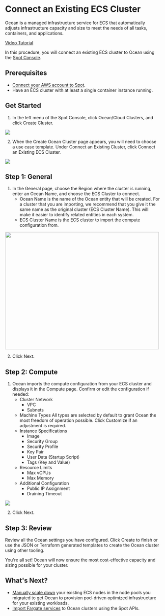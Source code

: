 # Connect an Existing ECS Cluster

Ocean is a managed infrastructure service for ECS that automatically adjusts infrastructure capacity and size to meet the needs of all tasks, containers, and applications.

[Video Tutorial](https://youtu.be/FJMKCB0_vAA)

In this procedure, you will connect an existing ECS cluster to Ocean using the [Spot Console](http://console.spotinst.com/).

## Prerequisites

- [Connect your AWS account to Spot](connect-your-cloud-provider/aws-account).
- Have an ECS cluster with at least a single container instance running.

## Get Started

1. In the left menu of the Spot Console, click Ocean/Cloud Clusters, and click Create Cluster.

<img src="/ocean/_media/ecs-create-cluster.png" />

2. When the Create Ocean Cluster page appears, you will need to choose a use case template. Under Connect an Existing Cluster, click Connect an Existing ECS Cluster.

<img src="/ocean/_media/ecs-join.png" />

## Step 1: General

1. In the General page, choose the Region where the cluster is running, enter an Ocean Name, and choose the ECS Cluster to connect.
   - Ocean Name is the name of the Ocean entity that will be created. For a cluster that you are importing, we recommend that you give it the same name as the original cluster (ECS Cluster Name). This will make it easier to identify related entities in each system.
   - ECS Cluster Name is the ECS cluster to import the compute configuration from.

<img src="/ocean/_media/ecs-general.png" width="500" height="381" />

2. Click Next.

## Step 2: Compute

1. Ocean imports the compute configuration from your ECS cluster and displays it in the Compute page. Confirm or edit the configuration if needed:
   - Cluster Network
     - VPC
     - Subnets
   - Machine Types
     All types are selected by default to grant Ocean the most freedom of operation possible. Click Customize if an adjustment is required.
   - Instance Specifications
     - Image
     - Security Group
     - Security Profile
     - Key Pair
     - User Data (Startup Script)
     - Tags (Key and Value)
   - Resource Limits
     - Max vCPUs
     - Max Memory
   - Additional Configuration
     - Public IP Assignment
     - Draining Timeout

<img src="/ocean/_media/ecs-compute.png" />

2. Click Next.

## Step 3: Review

Review all the Ocean settings you have configured. Click Create to finish or use the JSON or Terraform generated templates to create the Ocean cluster using other tooling.

You're all set! Ocean will now ensure the most cost-effective capacity and sizing possible for your cluster.

## What's Next?

- [Manually scale down](https://docs.aws.amazon.com/cli/latest/reference/ecs/update-container-instances-state.html#update-container-instances-state) your existing ECS nodes in the node pools you migrated to get Ocean to provision pod-driven optimized infrastructure for your existing workloads.
- [Import Fargate services](https://docs.spot.io/api/#operation/oceanEcsFargateImportToNew) to Ocean clusters using the Spot APIs.
